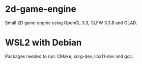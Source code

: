 # 2d-game-engine
Small 2D game engine using OpenGL 3.3, GLFW 3.3.8 and GLAD.

# WSL2 with Debian
Packages needed to run: CMake, xorg-dev, libx11-dev and gcc.